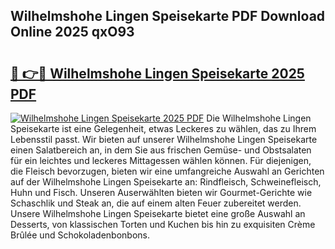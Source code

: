 ## Wilhelmshohe Lingen Speisekarte PDF Download Online 2025 qxO93

# <h2><a href="http://gccuy11.nevu.top/?p=Wilhelmshohe+Lingen+Speisekarte">🔗 👉🔴 Wilhelmshohe Lingen Speisekarte 2025 PDF</a></h2>

[![Wilhelmshohe Lingen Speisekarte 2025 PDF](https://i.imgur.com/dBaPXMq.png)](http://gccuy11.nevu.top/?p=Wilhelmshohe+Lingen+Speisekarte)
Die Wilhelmshohe Lingen Speisekarte ist eine Gelegenheit, etwas Leckeres zu wählen, das zu Ihrem Lebensstil passt. Wir bieten auf unserer Wilhelmshohe Lingen Speisekarte einen Salatbereich an, in dem Sie aus frischen Gemüse- und Obstsalaten für ein leichtes und leckeres Mittagessen wählen können. Für diejenigen, die Fleisch bevorzugen, bieten wir eine umfangreiche Auswahl an Gerichten auf der Wilhelmshohe Lingen Speisekarte an: Rindfleisch, Schweinefleisch, Huhn und Fisch. Unseren Auserwählten bieten wir Gourmet-Gerichte wie Schaschlik und Steak an, die auf einem alten Feuer zubereitet werden. Unsere Wilhelmshohe Lingen Speisekarte bietet eine große Auswahl an Desserts, von klassischen Torten und Kuchen bis hin zu exquisiten Crème Brûlée und Schokoladenbonbons.
